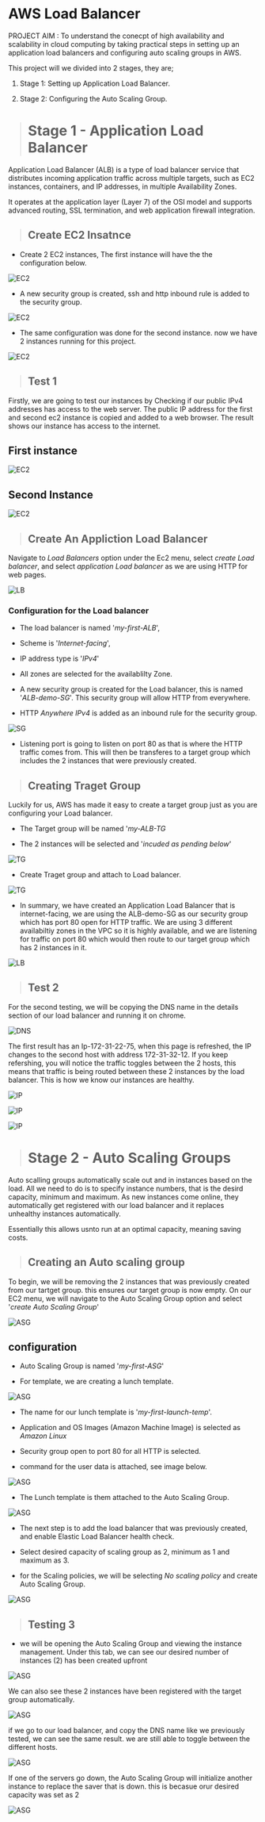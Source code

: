 # AWS Load Balancer

PROJECT AIM : To understand the conecpt of high availability and scalability in cloud computing by taking practical steps in setting up an application load balancers and configuring auto scaling groups in AWS. 

This project will we divided into 2 stages, they are;
1. Stage 1: Setting up Application Load Balancer.

2. Stage 2: Configuring the Auto Scaling Group.


> # Stage 1 - Application Load Balancer

Application Load Balancer (ALB) is a type of load balancer service that distributes incoming application traffic across multiple targets, such as EC2 instances, containers, and IP addresses, in multiple Availability Zones. 

It operates at the application layer (Layer 7) of the OSI model and supports advanced routing, SSL termination, and web application firewall integration.

> ## Create EC2 Insatnce

- Create 2 EC2 instances, The first instance will have the the configuration below.

![EC2](./Img/1A.%20EC2%20CONFIGURATION.png)

- A new security group is created, ssh and http inbound rule is added to the security group.

![EC2](./img/1b,%20ec2%20sg.png)

- The same configuration was done for the second instance. now we have 2 instances running for this project.


![EC2](./img/4.%20INSTANCES.png)

> ## Test 1

Firstly, we are going to test our instances by Checking if our public IPv4 addresses has access to the web server.
The public IP address for the first and second ec2 instance is copied and added to a web browser. The result shows our instance has access to the internet.

## First instance 
![EC2](./img/5.%20FIRST%20TEST.png)

## Second Instance 
![EC2](./img/6.png)


>## Create An Appliction Load Balancer

Navigate to *Load Balancers* option under the Ec2 menu, select *create Load balancer*, and select *application Load balancer* as we are using HTTP for web pages.

![LB](./Img/7.%20Load%20balancer.png)

### Configuration for the Load balancer

- The load balancer is named '*my-first-ALB*', 

- Scheme is '*Internet-facing*',

- IP address type is '*IPv4*'

- All zones are selected for the availablilty Zone.

- A new security group is created for the Load balancer, this is named '*ALB-demo-SG*'. This security group will allow HTTP from everywhere.

- HTTP *Anywhere IPv4* is added as an inbound rule for the security group.


![SG](./IMG/8.%20SG.png)

- Listening port is going to listen on port 80 as that is where the HTTP traffic comes from. This will then be transferes to a target group which includes the 2 instances that were previously created. 




> ## Creating Traget Group

Luckily for us, AWS has made it easy to create a target group just as you are configuring your Load balancer. 

- The Target group will be named '*my-ALB-TG*

- The 2 instances will be selected and '*incuded as pending below*'

![TG](./IMG/9.%20TG.png)



- Create Traget group and attach to Load balancer.

![TG](./IMG/10.%20listener.png)




- In summary, we have created an Application Load Balancer that is internet-facing, we are using the ALB-demo-SG as our security group which has port 80 open for HTTP traffic. We are using 3 different availabiltiy zones in the VPC so it is highly available, and we are listening for traffic on port 80 which would then route to our target group which has 2 instances in it.


![LB](./IMG/11.%20SUMMARY.png)


> ## Test 2

For the second testing, we will be copying the DNS name in the details section of our load balancer and running it on chrome.

![DNS](./IMG/12.%20DNS.png)



The first result has an Ip-172-31-22-75, when this page is refreshed, the IP changes to the second host with address 172-31-32-12.
If you keep refershing, you will notice the traffic toggles between the 2 hosts, this means that traffic is being routed between these 2 instances by the load balancer.
This is how we know our instances are healthy.

![IP](./img/13.%20RESULT%201.png)

![IP](./Img/14.%20RESULT%202.png)

![IP](./ImG/15.%20healthy.png)


> # Stage 2 - Auto Scaling Groups 

Auto scalling groups automatically scale out and in instances based on the load. All we need to do is to specify instance numbers, that is the desird capacity, minimum and maximum.
As new instances come online, they automatically get registered with our load balancer and it replaces unhealthy instances automatically.

Essentially this allows usnto run at an optimal capacity, meaning saving costs.

>## Creating an Auto scaling group

 To begin, we will be removing the 2 instances that was previously created from our tartget group. this ensures our target group is now empty.
On our EC2 menu, we will navigate to the Auto Scaling Group option and select '*create Auto Scaling Group*'

![ASG](./IMG/16.%20asg.png)

## configuration

- Auto Scaling Group is named '*my-first-ASG*'

- For template, we are creating a lunch template.

![ASG](./IMG/17..png)

- The name for our lunch template is '*my-first-launch-temp*'.

- Application and OS Images (Amazon Machine Image) is selected as *Amazon Linux*

- Security group open to port 80 for all HTTP is selected.

- command for the user data is attached, see image below.

![ASG](./img/18..png)

- The Lunch template is them attached to the Auto Scaling Group.

![ASG](./img/19.png)

- The next step is to add the load balancer that was previously created, and enable Elastic Load Balancer health check.

- Select desired capacity of scaling group as 2, minimum as 1 and maximum as 3.

- for the Scaling policies, we will be selecting *No scaling policy* and create Auto Scaling Group.

![ASG](./img/20.png)

> ## Testing 3

- we will be opening the Auto Scaling Group and viewing the instance management.
Under this tab, we can see our desired number of instances (2) has been created upfront

![ASG](./img/21.png)

We can also see these 2 instances have been registered with the target group automatically.

![ASG](./img/22.png)

if we go to our load balancer, and copy the DNS name like we previously tested, we can see the same result. we are still able to toggle between the different hosts. 

![ASG](./img/23.png)

If one of the servers go down, the Auto Scaling Group will initialize another instance to replace the saver that is down. this is becasue orur desired capacity was set as 2


![ASG](./img/24.png)


